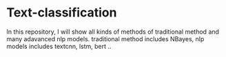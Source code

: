 # Text-classification


In this repository, I will show all kinds of methods of traditional method and many adavanced nlp models.  traditional method includes NBayes, nlp models includes textcnn, lstm, bert ..
